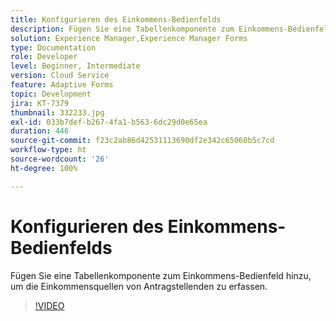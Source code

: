 ```yaml
---
title: Konfigurieren des Einkommens-Bedienfelds
description: Fügen Sie eine Tabellenkomponente zum Einkommens-Bedienfeld hinzu.
solution: Experience Manager,Experience Manager Forms
type: Documentation
role: Developer
level: Beginner, Intermediate
version: Cloud Service
feature: Adaptive Forms
topic: Development
jira: KT-7379
thumbnail: 332233.jpg
exl-id: 033b7def-b267-4fa1-b563-6dc29d0e65ea
duration: 446
source-git-commit: f23c2ab86d42531113690df2e342c65060b5c7cd
workflow-type: ht
source-wordcount: '26'
ht-degree: 100%

---
```


# Konfigurieren des Einkommens-Bedienfelds

Fügen Sie eine Tabellenkomponente zum Einkommens-Bedienfeld hinzu, um die Einkommensquellen von Antragstellenden zu erfassen.

>[!VIDEO](https://video.tv.adobe.com/v/332233?quality=12&learn=on)
